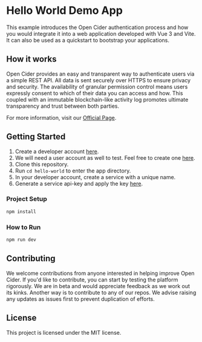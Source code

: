 # Hello World Demo App

This example introduces the Open Cider authentication process and how you would integrate it into a web application developed with Vue 3 and Vite. It can also be used as a quickstart to bootstrap your applications.

## How it works
Open Cider provides an easy and transparent way to authenticate users via a simple REST API. All data is sent securely over HTTPS to ensure privacy and security. The availability of granular permission control means users expressly consent to which of their data you can access and how. This coupled with an immutable blockchain-like activity log promotes ultimate transparency and trust between both parties.

For more information, visit our [Official Page](https://www.opencider.com).


## Getting Started
1. Create a developer account [here](https://dev.opencider.com).
2. We will need a user account as well to test. Feel free to create one [here](https://app.opencider.com).
3. Clone this repository.
4. Run ```cd hello-world``` to enter the app directory.
5. In your developer account, create a service with a unique name.
6. Generate a service api-key and apply the key [here](src/stores/auth.ts).


### Project Setup

```sh
npm install
```

### How to Run

```sh
npm run dev
```


## Contributing
We welcome contributions from anyone interested in helping improve Open Cider. If you'd like to contribute, you can start by testing the platform rigorously. We are in beta and would appreciate feedback as we work out its kinks. Another way is to contribute to any of our repos. We advise raising any updates as issues first to prevent duplication of efforts.

## License
This project is licensed under the MIT license.